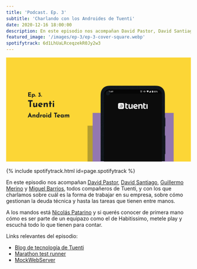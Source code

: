 ```yaml
---
title: 'Podcast. Ep. 3'
subtitle: 'Charlando con los Androides de Tuenti'
date: 2020-12-16 18:00:00
description: En este episodio nos acompañan David Pastor, David Santiago, Guillermo Merino y Miguel Barrios, todos compañeros de Tuenti.
featured_image: '/images/ep-3/ep-3-cover-square.webp'
spotifytrack: 6d1LhUaLRceqzekR0Jy2w3
---
```


![](/images/ep-3/cover-ep-3.webp)

{% include spotifytrack.html id=page.spotifytrack %}

En este episodio nos acompañan [David Pastor](https://twitter.com/dpastorherranz), [David Santiago](https://twitter.com/nimeacuerdo), [Guillermo Merino](https://twitter.com/gmerinojimenez) y [Miguel Barrios](https://twitter.com/mbarrben), todos compañeros de Tuenti, y con los que charlamos sobre cuál es la forma de trabajar en su empresa, sobre cómo gestionan la deuda técnica y hasta las tareas que tienen entre manos.

A los mandos está [Nicolás Patarino](https://twitter.com/npatarino) y si querés conocer de primera mano cómo es ser parte de un equipazo como el de Habitissimo, metele play y escuchá todo lo que tienen para contar.

Links relevantes del episodio:

* [Blog de tecnología de Tuenti](https://medium.com/makingtuenti/archive)
* [Marathon test runner](https://github.com/Malinskiy/marathon)
* [MockWebServer](https://github.com/square/okhttp/tree/master/mockwebserver)

